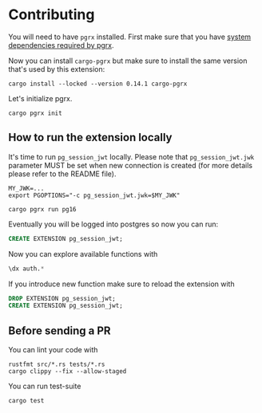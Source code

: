 # Contributing

You will need to have `pgrx` installed. First make sure that you have [system
dependencies required by
pgrx](https://github.com/pgcentralfoundation/pgrx#system-requirements).

Now you can install `cargo-pgrx` but make sure to install the same version
that's used by this extension:
```console
cargo install --locked --version 0.14.1 cargo-pgrx
```

Let's initialize pgrx.
```console
cargo pgrx init
```

## How to run the extension locally

It's time to run `pg_session_jwt` locally. Please note that `pg_session_jwt.jwk`
parameter MUST be set when new connection is created (for more details please
refer to the README file).
```console
MY_JWK=...
export PGOPTIONS="-c pg_session_jwt.jwk=$MY_JWK"

cargo pgrx run pg16
```

Eventually you will be logged into postgres so now you can run:
```sql
CREATE EXTENSION pg_session_jwt;
```

Now you can explore available functions with
```sql
\dx auth.*
```

If you introduce new function make sure to reload the extension with
```sql
DROP EXTENSION pg_session_jwt;
CREATE EXTENSION pg_session_jwt;
```

## Before sending a PR

You can lint your code with
```console
rustfmt src/*.rs tests/*.rs
cargo clippy --fix --allow-staged
```

You can run test-suite
```console
cargo test
```
